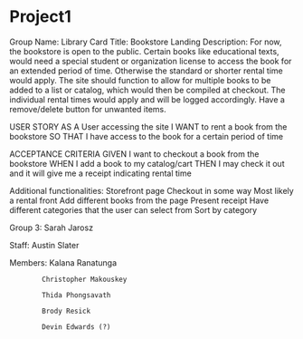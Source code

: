 # Project1
Group Name: Library Card
Title: Bookstore Landing
Description: For now, the bookstore is open to the public. Certain books like educational texts, would need a special student or organization license 
to access the book for an extended period of time. Otherwise the standard or shorter rental time would apply. The site should function to allow for multiple 
books to be added to a list or catalog, which would then be compiled at checkout. The individual rental times would apply and will be logged accordingly. 
Have a remove/delete button for unwanted items. 

USER STORY
AS A User accessing the site
I WANT to rent a book from the bookstore
SO THAT I have access to the book for a certain period of time

ACCEPTANCE CRITERIA
GIVEN I want to checkout a book from the bookstore
WHEN I add a book to my catalog/cart
THEN I may check it out and it will give me a receipt indicating rental time

Additional functionalities:
Storefront page
Checkout in some way
Most likely a rental front
Add different books from the page
Present receipt
Have different categories that the user can select from
Sort by category

Group 3: Sarah Jarosz

Staff: Austin Slater

 Members:   Kalana Ranatunga

            Christopher Makouskey

            Thida Phongsavath

            Brody Resick

            Devin Edwards (?)